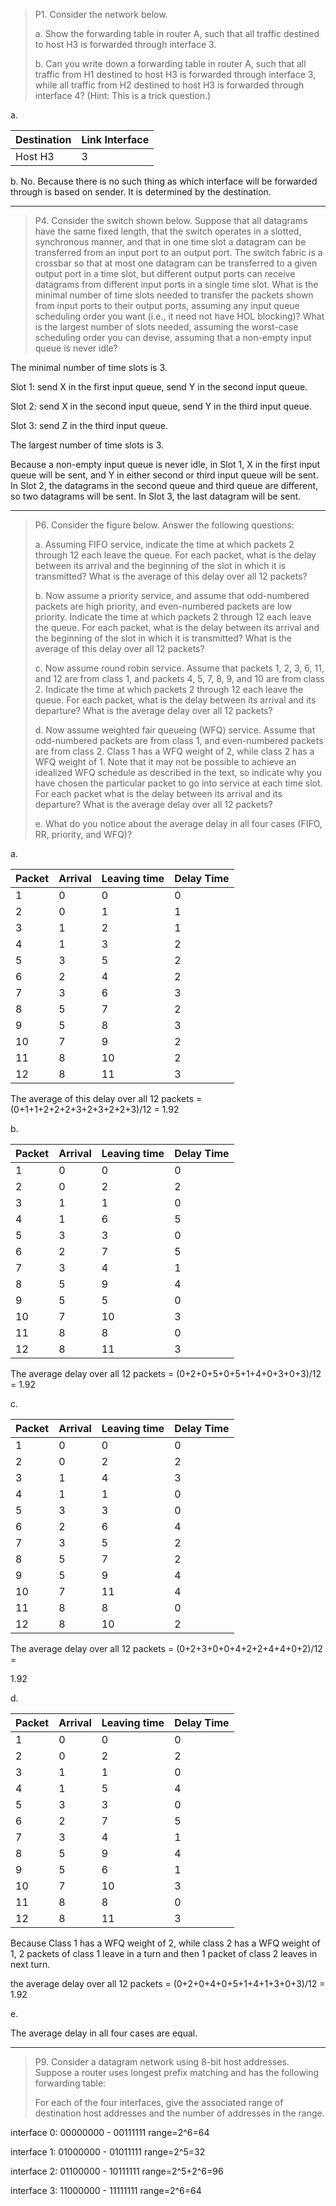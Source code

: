 > P1. Consider the network below. 
>
> a. Show the forwarding table in router A, such that all traffic destined to host  H3 is forwarded through interface 3. 
>
> b. Can you write down a forwarding table in router A, such that all traffic from H1 destined to host H3 is forwarded through interface 3, while all  traffic from H2 destined to host H3 is forwarded through interface 4?  (Hint: This is a trick question.)

a. 

| Destination | Link Interface |
| ----------- | -------------- |
| Host H3     | 3              |

b. No. Because there is no such thing as which interface will be forwarded through is based on sender. It is determined by the destination.

***

> P4. Consider the switch shown below. Suppose that all datagrams have the same  fixed length, that the switch operates in a slotted, synchronous manner, and  that in one time slot a datagram can be transferred from an input port to an  output port. The switch fabric is a crossbar so that at most one datagram can  be transferred to a given output port in a time slot, but different output ports  can receive datagrams from different input ports in a single time slot. What is  the minimal number of time slots needed to transfer the packets shown from  input ports to their output ports, assuming any input queue scheduling order  you want (i.e., it need not have HOL blocking)? What is the largest number  of slots needed, assuming the worst-case scheduling order you can devise,  assuming that a non-empty input queue is never idle?

The minimal number of time slots is 3.

Slot 1: send X in the first input queue, send Y in the second input queue.

Slot 2: send X in the second input queue, send Y in the third input queue.

Slot 3: send Z in the third input queue.

The largest number of time slots is 3.

Because a non-empty input queue is never idle, in Slot 1, X in the first input queue will be sent, and Y in either second or third input queue will be sent. In Slot 2, the datagrams in the second queue and third queue are different, so two datagrams will be sent. In Slot 3, the last datagram will be sent.

***

> P6. Consider the figure below. Answer the following questions:
>
> a. Assuming FIFO service, indicate the time at which packets 2 through  12 each leave the queue. For each packet, what is the delay between its  arrival and the beginning of the slot in which it is transmitted? What is the  average of this delay over all 12 packets? 
>
> b. Now assume a priority service, and assume that odd-numbered packets  are high priority, and even-numbered packets are low priority. Indicate the  time at which packets 2 through 12 each leave the queue. For each packet,  what is the delay between its arrival and the beginning of the slot in which  it is transmitted? What is the average of this delay over all 12 packets? 
>
> c. Now assume round robin service. Assume that packets 1, 2, 3, 6, 11, and  12 are from class 1, and packets 4, 5, 7, 8, 9, and 10 are from class 2.  Indicate the time at which packets 2 through 12 each leave the queue. For  each packet, what is the delay between its arrival and its departure? What  is the average delay over all 12 packets? 
>
> d. Now assume weighted fair queueing (WFQ) service. Assume that odd-numbered packets are from class 1, and even-numbered packets are from  class 2. Class 1 has a WFQ weight of 2, while class 2 has a WFQ weight  of 1. Note that it may not be possible to achieve an idealized WFQ schedule as described in the text, so indicate why you have chosen the particular packet to go into service at each time slot. For each packet what is the  delay between its arrival and its departure? What is the average delay over  all 12 packets? 
>
> e. What do you notice about the average delay in all four cases (FIFO, RR,  priority, and WFQ)?

a. 

| Packet | Arrival | Leaving time | Delay Time |
| ------ | ------- | ------------ | ---------- |
| 1      | 0       | 0            | 0          |
| 2      | 0       | 1            | 1          |
| 3      | 1       | 2            | 1          |
| 4      | 1       | 3            | 2          |
| 5      | 3       | 5            | 2          |
| 6      | 2       | 4            | 2          |
| 7      | 3       | 6            | 3          |
| 8      | 5       | 7            | 2          |
| 9      | 5       | 8            | 3          |
| 10     | 7       | 9            | 2          |
| 11     | 8       | 10           | 2          |
| 12     | 8       | 11           | 3          |

The  average of this delay over all 12 packets = (0+1+1+2+2+2+3+2+3+2+2+3)/12 = 1.92



b. 

| Packet | Arrival | Leaving time | Delay Time |
| ------ | ------- | ------------ | ---------- |
| 1      | 0       | 0            | 0          |
| 2      | 0       | 2            | 2          |
| 3      | 1       | 1            | 0          |
| 4      | 1       | 6            | 5          |
| 5      | 3       | 3            | 0          |
| 6      | 2       | 7            | 5          |
| 7      | 3       | 4            | 1          |
| 8      | 5       | 9            | 4          |
| 9      | 5       | 5            | 0          |
| 10     | 7       | 10           | 3          |
| 11     | 8       | 8            | 0          |
| 12     | 8       | 11           | 3          |

The average delay over all 12 packets = (0+2+0+5+0+5+1+4+0+3+0+3)/12 = 1.92 



c.

| Packet | Arrival | Leaving time | Delay Time |
| ------ | ------- | ------------ | ---------- |
| 1      | 0       | 0            | 0          |
| 2      | 0       | 2            | 2          |
| 3      | 1       | 4            | 3          |
| 4      | 1       | 1            | 0          |
| 5      | 3       | 3            | 0          |
| 6      | 2       | 6            | 4          |
| 7      | 3       | 5            | 2          |
| 8      | 5       | 7            | 2          |
| 9      | 5       | 9            | 4          |
| 10     | 7       | 11           | 4          |
| 11     | 8       | 8            | 0          |
| 12     | 8       | 10           | 2          |

The average delay over all 12 packets = (0+2+3+0+0+4+2+2+4+4+0+2)/12 = 

1.92



d.

| Packet | Arrival | Leaving time | Delay Time |
| ------ | ------- | ------------ | ---------- |
| 1      | 0       | 0            | 0          |
| 2      | 0       | 2            | 2          |
| 3      | 1       | 1            | 0          |
| 4      | 1       | 5            | 4          |
| 5      | 3       | 3            | 0          |
| 6      | 2       | 7            | 5          |
| 7      | 3       | 4            | 1          |
| 8      | 5       | 9            | 4          |
| 9      | 5       | 6            | 1          |
| 10     | 7       | 10           | 3          |
| 11     | 8       | 8            | 0          |
| 12     | 8       | 11           | 3          |

Because Class 1 has a WFQ weight of 2, while class 2 has a WFQ weight  of 1, 2 packets of class 1 leave in a turn and then 1 packet of class 2 leaves in next turn.

the average delay over  all 12 packets = (0+2+0+4+0+5+1+4+1+3+0+3)/12 = 1.92



e. 

The average delay in all four cases are equal.

***

> P9. Consider a datagram network using 8-bit host addresses. Suppose a router  uses longest prefix matching and has the following forwarding table:
>
> For each of the four interfaces, give the associated range of destination host  addresses and the number of addresses in the range.

interface 0: 00000000 - 00111111 range=2^6=64

interface 1: 01000000 - 01011111 range=2^5=32

interface 2: 01100000 - 10111111 range=2^5+2^6=96

interface 3: 11000000 - 11111111 range=2^6=64

